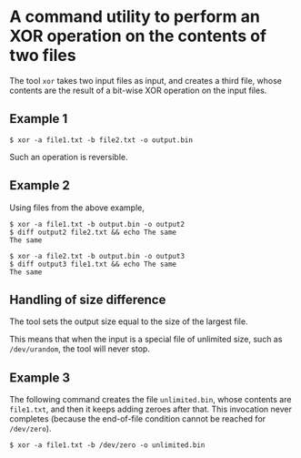# A command utility to perform an XOR operation on the contents of two files

The tool `xor` takes two input files as input, and creates a third file, whose contents are the result of a bit-wise XOR operation on the input files.

## Example 1

    $ xor -a file1.txt -b file2.txt -o output.bin

Such an operation is reversible. 

## Example 2

Using files from the above example, 
    
    $ xor -a file1.txt -b output.bin -o output2
    $ diff output2 file2.txt && echo The same
    The same

    $ xor -a file2.txt -b output.bin -o output3
    $ diff output3 file1.txt && echo The same
    The same

## Handling of size difference

The tool sets the output size equal to the size of the largest file.

This means that when the input is a special file of unlimited size, such as `/dev/urandom`, the tool will never stop.  

## Example 3

The following command creates the file `unlimited.bin`, whose contents are `file1.txt`, and then it keeps adding zeroes after that. This invocation never completes (because the end-of-file condition cannot be reached for `/dev/zero`).

    $ xor -a file1.txt -b /dev/zero -o unlimited.bin   

